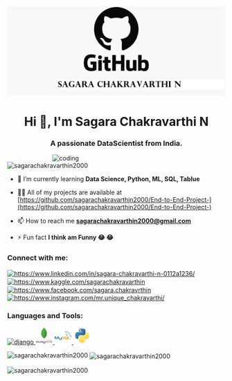 ![logo](https://github.com/sagarachakravarthin2000/sagarachakravarthin2000/blob/main/banner.1.jpg)
<h1 align="center">Hi 👋, I'm Sagara Chakravarthi N</h1>
<h3 align="center">A passionate DataScientist from India.</h3>
<img align="right" alt="coding" width="400" src="https://camo.githubusercontent.com/5ddf73ad3a205111cf8c686f687fc216c2946a75005718c8da5b837ad9de78c9/68747470733a2f2f7468756d62732e6766796361742e636f6d2f4576696c4e657874446576696c666973682d736d616c6c2e676966">

<p align="left"> <img src="https://komarev.com/ghpvc/?username=sagarachakravarthin2000&label=Profile%20views&color=0e75b6&style=flat" alt="sagarachakravarthin2000" /> </p>

- 🌱 I’m currently learning **Data Science, Python, ML, SQL, Tablue**

- 👨‍💻 All of my projects are available at [https://github.com/sagarachakravarthin2000/End-to-End-Project-](https://github.com/sagarachakravarthin2000/End-to-End-Project-)

- 📫 How to reach me **sagarachakravarthin2000@gmail.com**

- ⚡ Fun fact **I think am Funny 😂 😂**

<h3 align="left">Connect with me:</h3>
<p align="left">
<a href="https://linkedin.com/in/https://www.linkedin.com/in/sagara-chakravarthi-n-0112a1236/" target="blank"><img align="center" src="https://raw.githubusercontent.com/rahuldkjain/github-profile-readme-generator/master/src/images/icons/Social/linked-in-alt.svg" alt="https://www.linkedin.com/in/sagara-chakravarthi-n-0112a1236/" height="30" width="40" /></a>
<a href="https://kaggle.com/https://www.kaggle.com/sagarachakravarthin" target="blank"><img align="center" src="https://raw.githubusercontent.com/rahuldkjain/github-profile-readme-generator/master/src/images/icons/Social/kaggle.svg" alt="https://www.kaggle.com/sagarachakravarthin" height="30" width="40" /></a>
<a href="https://fb.com/https://www.facebook.com/sagara.chakravrthin" target="blank"><img align="center" src="https://raw.githubusercontent.com/rahuldkjain/github-profile-readme-generator/master/src/images/icons/Social/facebook.svg" alt="https://www.facebook.com/sagara.chakravrthin" height="30" width="40" /></a>
<a href="https://instagram.com/https://www.instagram.com/mr.unique_chakravarthi/" target="blank"><img align="center" src="https://raw.githubusercontent.com/rahuldkjain/github-profile-readme-generator/master/src/images/icons/Social/instagram.svg" alt="https://www.instagram.com/mr.unique_chakravarthi/" height="30" width="40" /></a>
</p>

<h3 align="left">Languages and Tools:</h3>
<p align="left"> <a href="https://www.djangoproject.com/" target="_blank" rel="noreferrer"> <img src="https://cdn.worldvectorlogo.com/logos/django.svg" alt="django" width="40" height="40"/> </a> <a href="https://www.mongodb.com/" target="_blank" rel="noreferrer"> <img src="https://raw.githubusercontent.com/devicons/devicon/master/icons/mongodb/mongodb-original-wordmark.svg" alt="mongodb" width="40" height="40"/> </a> <a href="https://www.mysql.com/" target="_blank" rel="noreferrer"> <img src="https://raw.githubusercontent.com/devicons/devicon/master/icons/mysql/mysql-original-wordmark.svg" alt="mysql" width="40" height="40"/> </a> <a href="https://www.python.org" target="_blank" rel="noreferrer"> <img src="https://raw.githubusercontent.com/devicons/devicon/master/icons/python/python-original.svg" alt="python" width="40" height="40"/> </a> </p>

<p><img align="left" src="https://github-readme-stats.vercel.app/api/top-langs?username=sagarachakravarthin2000&show_icons=true&locale=en&layout=compact" alt="sagarachakravarthin2000" /></p>

<p>&nbsp;<img align="center" src="https://github-readme-stats.vercel.app/api?username=sagarachakravarthin2000&show_icons=true&locale=en" alt="sagarachakravarthin2000" /></p>

<p><img align="center" src="https://github-readme-streak-stats.herokuapp.com/?user=sagarachakravarthin2000&" alt="sagarachakravarthin2000" /></p>
